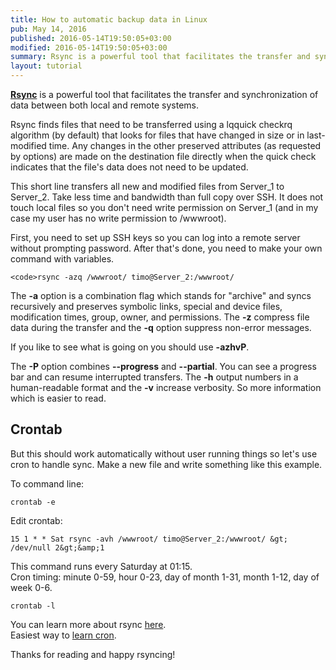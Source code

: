 ```yaml
---
title: How to automatic backup data in Linux
pub: May 14, 2016
published: 2016-05-14T19:50:05+03:00
modified: 2016-05-14T19:50:05+03:00
summary: Rsync is a powerful tool that facilitates the transfer and synchronization of data between both local and remote systems.
layout: tutorial
---
```


**<a href="https://linux.die.net/man/1/rsync" rel="noopener" target="_blank">Rsync</a>** is a powerful tool that facilitates the transfer and synchronization of data between both local and remote systems.

Rsync finds files that need to be transferred using a lqquick checkrq algorithm (by default) that looks for files that have changed in size or in last-modified time. Any changes in the other preserved attributes (as requested by options) are made on the destination file directly when the quick check indicates that the file's data does not need to be updated.

This short line transfers all new and modified files from Server_1 to Server_2. Take less time and bandwidth than full copy over SSH. It does not touch local files so you don't need write permission on Server_1 (and in my case my user has no write permission to /wwwroot).

First, you need to set up SSH keys so you can log into a remote server without prompting password. After that's done, you need to make your own command with variables.

```Shell
<code>rsync -azq /wwwroot/ timo@Server_2:/wwwroot/
```

The **-a** option is a combination flag which stands for "archive" and syncs recursively and preserves symbolic links, special and device files, modification times, group, owner, and permissions. The **-z** compress file data during the transfer and the **-q** option suppress non-error messages.

If you like to see what is going on you should use **-azhvP**.

The **-P** option combines **--progress** and **--partial**. You can see a progress bar and can resume interrupted transfers. The **-h** output numbers in a human-readable format and the **-v** increase verbosity. So more information which is easier to read.

## Crontab

But this should work automatically without user running things so let's use cron to handle sync. Make a new file and write something like this example.

To command line:

```Shell
crontab -e
```

Edit crontab:

```Shell
15 1 * * Sat rsync -avh /wwwroot/ timo@Server_2:/wwwroot/ &gt; /dev/null 2&gt;&amp;1
```

This command runs every Saturday at 01:15.<br />
Cron timing: minute 0-59, hour 0-23, day of month 1-31, month 1-12, day of week 0-6.

```Shell
crontab -l
```

You can learn more about rsync <a href="https://linux.die.net/man/1/rsync" rel="noopener" target="_blank">here</a>.<br />
Easiest way to <a href="https://crontab.guru/" rel="noopener" target="_blank">learn cron</a>.

Thanks for reading and happy rsyncing!